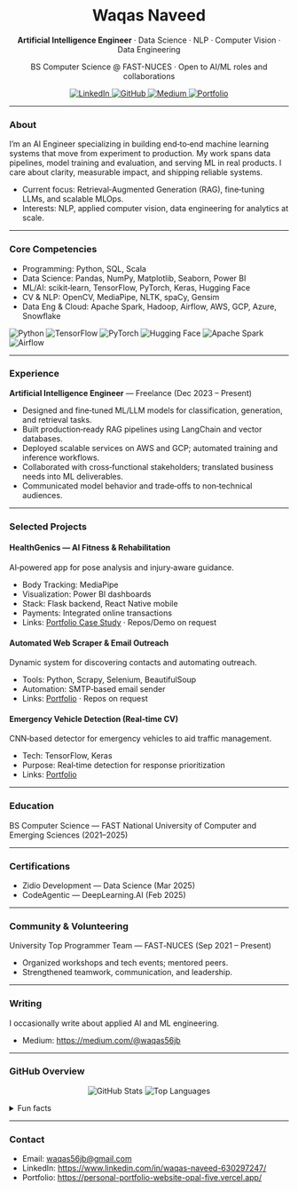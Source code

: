 <div align="center">

<h1>Waqas Naveed</h1>

<p>
  <strong>Artificial Intelligence Engineer</strong> · Data Science · NLP · Computer Vision · Data Engineering
</p>

<p>
  BS Computer Science @ FAST-NUCES · Open to AI/ML roles and collaborations
</p>

<p>
  <a href="https://www.linkedin.com/in/waqas-naveed-630297247/" target="_blank" aria-label="LinkedIn">
    <img alt="LinkedIn" src="https://img.shields.io/badge/LinkedIn-0A66C2?style=for-the-badge&logo=linkedin&logoColor=white" />
  </a>
  <a href="https://github.com/Waqas56jb" target="_blank" aria-label="GitHub">
    <img alt="GitHub" src="https://img.shields.io/badge/GitHub-181717?style=for-the-badge&logo=github&logoColor=white" />
  </a>
  <a href="https://medium.com/@waqas56jb" target="_blank" aria-label="Medium">
    <img alt="Medium" src="https://img.shields.io/badge/Medium-12100E?style=for-the-badge&logo=medium&logoColor=white" />
  </a>
  <a href="https://personal-portfolio-website-opal-five.vercel.app/" target="_blank" aria-label="Portfolio">
    <img alt="Portfolio" src="https://img.shields.io/badge/Portfolio-FF5722?style=for-the-badge&logo=vercel&logoColor=white" />
  </a>
</p>

</div>

---

### About

I’m an AI Engineer specializing in building end‑to‑end machine learning systems that move from experiment to production. My work spans data pipelines, model training and evaluation, and serving ML in real products. I care about clarity, measurable impact, and shipping reliable systems.

- Current focus: Retrieval‑Augmented Generation (RAG), fine‑tuning LLMs, and scalable MLOps.
- Interests: NLP, applied computer vision, data engineering for analytics at scale.

---

### Core Competencies

- Programming: Python, SQL, Scala
- Data Science: Pandas, NumPy, Matplotlib, Seaborn, Power BI
- ML/AI: scikit‑learn, TensorFlow, PyTorch, Keras, Hugging Face
- CV & NLP: OpenCV, MediaPipe, NLTK, spaCy, Gensim
- Data Eng & Cloud: Apache Spark, Hadoop, Airflow, AWS, GCP, Azure, Snowflake

<p>
  <img alt="Python" src="https://img.shields.io/badge/Python-3776AB?style=flat&logo=python&logoColor=white" />
  <img alt="TensorFlow" src="https://img.shields.io/badge/TensorFlow-FF6F00?style=flat&logo=tensorflow&logoColor=white" />
  <img alt="PyTorch" src="https://img.shields.io/badge/PyTorch-EE4C2C?style=flat&logo=pytorch&logoColor=white" />
  <img alt="Hugging Face" src="https://img.shields.io/badge/Hugging%20Face-FFCC00?style=flat&logo=huggingface&logoColor=black" />
  <img alt="Apache Spark" src="https://img.shields.io/badge/Apache%20Spark-E25A1C?style=flat&logo=apachespark&logoColor=white" />
  <img alt="Airflow" src="https://img.shields.io/badge/Apache%20Airflow-017CEE?style=flat&logo=apacheairflow&logoColor=white" />
</p>

---

### Experience

**Artificial Intelligence Engineer** — Freelance (Dec 2023 – Present)

- Designed and fine‑tuned ML/LLM models for classification, generation, and retrieval tasks.
- Built production‑ready RAG pipelines using LangChain and vector databases.
- Deployed scalable services on AWS and GCP; automated training and inference workflows.
- Collaborated with cross‑functional stakeholders; translated business needs into ML deliverables.
- Communicated model behavior and trade‑offs to non‑technical audiences.

---

### Selected Projects

#### HealthGenics — AI Fitness & Rehabilitation
AI‑powered app for pose analysis and injury‑aware guidance.

- Body Tracking: MediaPipe
- Visualization: Power BI dashboards
- Stack: Flask backend, React Native mobile
- Payments: Integrated online transactions
- Links: [Portfolio Case Study](https://personal-portfolio-website-opal-five.vercel.app/) · Repos/Demo on request

#### Automated Web Scraper & Email Outreach
Dynamic system for discovering contacts and automating outreach.

- Tools: Python, Scrapy, Selenium, BeautifulSoup
- Automation: SMTP‑based email sender
- Links: [Portfolio](https://personal-portfolio-website-opal-five.vercel.app/) · Repos on request

#### Emergency Vehicle Detection (Real‑time CV)
CNN‑based detector for emergency vehicles to aid traffic management.

- Tech: TensorFlow, Keras
- Purpose: Real‑time detection for response prioritization
- Links: [Portfolio](https://personal-portfolio-website-opal-five.vercel.app/)

---

### Education

BS Computer Science — FAST National University of Computer and Emerging Sciences (2021–2025)

---

### Certifications

- Zidio Development — Data Science (Mar 2025)
- CodeAgentic — DeepLearning.AI (Feb 2025)

---

### Community & Volunteering

University Top Programmer Team — FAST‑NUCES (Sep 2021 – Present)

- Organized workshops and tech events; mentored peers.
- Strengthened teamwork, communication, and leadership.

---

### Writing

I occasionally write about applied AI and ML engineering.

- Medium: https://medium.com/@waqas56jb

---

### GitHub Overview

<p align="center">
  <img alt="GitHub Stats" src="https://github-readme-stats.vercel.app/api?username=Waqas56jb&show_icons=true&theme=dark&count_private=true&hide_border=true" />
  <img alt="Top Languages" src="https://github-readme-stats.vercel.app/api/top-langs/?username=Waqas56jb&layout=compact&theme=dark&hide_border=true" />
</p>

<details>
  <summary>Fun facts</summary>
  
  - 🚴 Avid cyclist and outdoor enthusiast
  - 🧠 Exploring Generative AI & LLMs
  - 📝 Working toward my first research paper
</details>

---

### Contact

- Email: waqas56jb@gmail.com
- LinkedIn: https://www.linkedin.com/in/waqas-naveed-630297247/
- Portfolio: https://personal-portfolio-website-opal-five.vercel.app/


